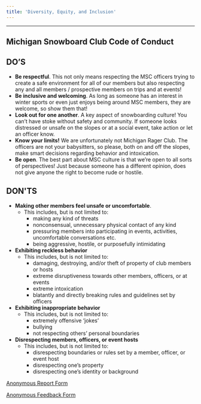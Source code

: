 ```yaml
---
title: 'Diversity, Equity, and Inclusion'
---
```


---

## Michigan Snowboard Club Code of Conduct

## DO’S
- **Be respectful**. This not only means respecting the MSC officers trying to create a safe environment for all of our members but also respecting any and all members / prospective members on trips and at events! 
- **Be inclusive and welcoming**. As long as someone has an interest in winter sports or even just enjoys being around MSC members, they are welcome, so show them that!
- **Look out for one another**. A key aspect of snowboarding culture! You can’t have stoke without safety and community. If someone looks distressed or unsafe on the slopes or at a social event, take action or let an officer know. 
- **Know your limits!** We are unfortunately not Michigan Rager Club. The officers are not your babysitters, so please, both on and off the slopes, make smart decisions regarding behavior and intoxication.
- **Be open**. The best part about MSC culture is that we’re open to all sorts of perspectives! Just because someone has a different opinion, does not give anyone the right to become rude or hostile. 

## DON'TS
- **Making other members feel unsafe or uncomfortable**.
    - This includes, but is not limited to: 
        - making any kind of threats
        - nonconsensual, unnecessary physical contact of any kind
        - pressuring members into participating in events, activities, uncomfortable conversations etc.
        - being aggressive, hostile, or purposefully intimidating 
- **Exhibiting reckless behavior**
    - This includes, but is not limited to:
        - damaging, destroying, and/or theft of property of club members or hosts
        - extreme disruptiveness towards other members, officers, or at events
        - extreme intoxication
        - blatantly and directly breaking rules and guidelines set by officers 
- **Exhibiting inappropriate behavior**
    - This includes, but is not limited to:
        - extremely offensive ‘jokes’
        - bullying
        - not respecting others’ personal boundaries
- **Disrespecting members, officers, or event hosts**
    - This includes, but is not limited to:
        - disrespecting boundaries or rules set by a member, officer, or event host
        - disrespecting one’s property
        - disrespecting one’s identity or background

[Anonymous Report Form](https://forms.gle/ZS24iQNvroF98vyJ8)

[Anonymous Feedback Form](https://forms.gle/ps8pGEDBKsYZkz598)
